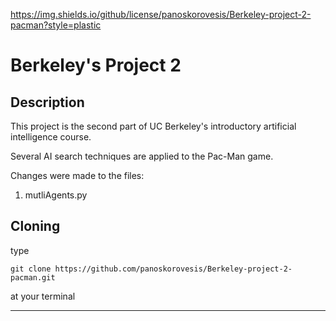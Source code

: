 https://img.shields.io/github/license/panoskorovesis/Berkeley-project-2-pacman?style=plastic

# Berkeley's Project 2

## Description

This project is the second part of UC Berkeley's introductory artificial intelligence course.

Several AI search techniques are applied to the Pac-Man game. 

Changes were made to the files:

1) mutliAgents.py

## Cloning

type 

    git clone https://github.com/panoskorovesis/Berkeley-project-2-pacman.git
  
at your terminal

---
